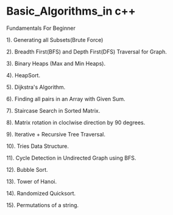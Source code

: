 # Basic_Algorithms_in c++
Fundamentals For Beginner

1). Generating all Subsets(Brute Force)

2). Breadth First(BFS) and Depth First(DFS) Traversal for Graph.

3). Binary Heaps (Max and Min Heaps).

4). HeapSort.

5). Dijkstra's Algorithm.

6). Finding all pairs in an Array with Given Sum.

7). Staircase Search in Sorted Matrix. 

8). Matrix rotation in cloclwise direction by 90 degrees.

9). Iterative + Recursive Tree Traversal.

10). Tries Data Structure.

11). Cycle Detection in Undirected Graph using BFS.

12). Bubble Sort.

13). Tower of Hanoi.

14). Randomized Quicksort.

15). Permutations of a string.
